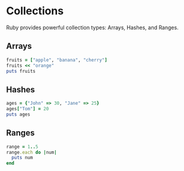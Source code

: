 # Collections

Ruby provides powerful collection types: Arrays, Hashes, and Ranges.

## Arrays

```ruby
fruits = ["apple", "banana", "cherry"]
fruits << "orange"
puts fruits
```

## Hashes

```ruby
ages = {"John" => 30, "Jane" => 25}
ages["Tom"] = 20
puts ages
```

## Ranges

```ruby
range = 1..5
range.each do |num|
  puts num
end
```
